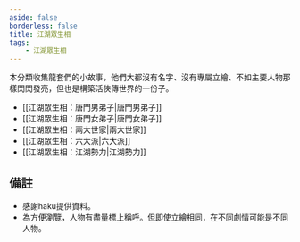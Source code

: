 ```yaml
---
aside: false
borderless: false
title: 江湖眾生相
tags:
    - 江湖眾生相
---
```


本分類收集龍套們的小故事，他們大都沒有名字、沒有專屬立繪、不如主要人物那樣閃閃發亮，但也是構築活俠傳世界的一份子。<br>

- [[江湖眾生相：唐門男弟子|唐門男弟子]]
- [[江湖眾生相：唐門女弟子|唐門女弟子]]
- [[江湖眾生相：兩大世家|兩大世家]]
- [[江湖眾生相：六大派|六大派]]
- [[江湖眾生相：江湖勢力|江湖勢力]]

## 備註

- 感謝haku提供資料。
- 為方便瀏覽，人物有盡量標上稱呼。但即使立繪相同，在不同劇情可能是不同人物。